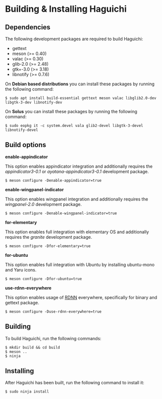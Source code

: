 
  Building & Installing Haguichi
  ==============================


  Dependencies
  ------------

  The following development packages are required to build Haguichi:

   * gettext
   * meson (>= 0.40)
   * valac (>= 0.30)
   * glib-2.0 (>= 2.48)
   * gtk+-3.0 (>= 3.18)
   * libnotify (>= 0.7.6)

  On **Debian based distributions** you can install these packages by running the following command:

    $ sudo apt install build-essential gettext meson valac libglib2.0-dev libgtk-3-dev libnotify-dev

  On **Solus** you can install these packages by running the following command:

    $ sudo eopkg it -c system.devel vala glib2-devel libgtk-3-devel libnotify-devel


  Build options
  -------------

  **enable-appindicator**

  This option enables appindicator integration and additionally requires the *appindicator3-0.1* or *ayatana-appindicator3-0.1* development package.

    $ meson configure -Denable-appindicator=true


  **enable-wingpanel-indicator**

  This option enables wingpanel integration and additionally requires the *wingpanel-2.0* development package.

    $ meson configure -Denable-wingpanel-indicator=true


  **for-elementary**

  This option enables full integration with elementary OS and additionally requires the *granite* development package.

    $ meson configure -Dfor-elementary=true


  **for-ubuntu**

  This option enables full integration with Ubuntu by installing ubuntu-mono and Yaru icons.

    $ meson configure -Dfor-ubuntu=true


  **use-rdnn-everywhere**

  This option enables usage of [RDNN](https://en.wikipedia.org/wiki/Reverse_domain_name_notation "Reverse Domain Name Notation") everywhere, specifically for binary and gettext package.

    $ meson configure -Duse-rdnn-everywhere=true


  Building
  --------

  To build Haguichi, run the following commands:

    $ mkdir build && cd build
    $ meson ..
    $ ninja


  Installing
  ----------

  After Haguichi has been built, run the following command to install it:

    $ sudo ninja install

